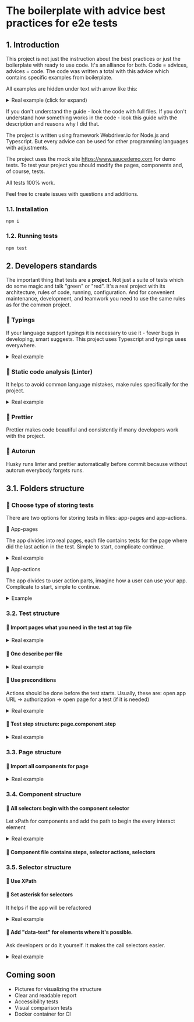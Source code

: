 # The boilerplate with advice best practices for e2e tests

## 1. Introduction

This project is not just the instruction about the best practices or just the boilerplate with ready to use code.
It's an alliance for both.
Code = advices, advices = code.
The code was written a total with this advice which contains specific examples from boilerplate.

All examples are hidden under text with arrow like this:

 <details>
 <summary>Real example (click for expand)</summary>

---

```
example of the code
```

Explanation if necessary

[Link to the real place in the file with this code]()

---

 </details>

If you don't understand the guide - look the code with full files.
If you don't understand how something works in the code - look this guide with the description and reasons why I did that.

The project is written using framework Webdriver.io for Node.js and Typescript.
But every advice can be used for other programming languages with adjustments.

The project uses the mock site https://www.saucedemo.com for demo tests.
To test your project you should modify the pages, components and, of course, tests.

All tests 100% work.

Feel free to create issues with questions and additions.

### 1.1. Installation

```
npm i
```

### 1.2. Running tests

```
npm test
```

## 2. Developers standards

The important thing that tests are a **project**. Not just a suite of tests which do some magic and talk "green" or "red". It's a real project with its architecture, rules of code, running, configuration. And for convenient maintenance, development, and teamwork you need to use the same rules as for the common project.

### 🧩 Typings

If your language support typings it is necessary to use it - fewer bugs in developing, smart suggests. This project uses Typescript and typings uses everywhere.

 <details>
 <summary>Real example</summary>

---

```typescript
getButton(productName: string): string {
 const productIndex = this.getProductIndex(productName);
 return this.productButtons()[productIndex].getText();
}
```

Function getButton() can take an only string and return only strings.

[pages/components/list.page.ts](pages/components/list.page.ts#L34)

---

 </details>

### 🧩 Static code analysis (Linter)

It helps to avoid common language mistakes, make rules specifically for the project.

 <details>
 <summary>Real example</summary>

---

```json
 "mocha-avoid-only": true
```

The rule does not allow us to commit to the repository .only (). Because only tests with .only () will be run. And we want to run all.

[tslint.json](tslint.json#L13)

---

 </details>

### 🧩 Prettier

Prettier makes code beautiful and consistently if many developers work with the project.

### 🧩 Autorun

Husky runs linter and prettier automatically before commit because without autorun everybody forgets runs.

<!-- Test suite -> tests -> pages -> components -> steps -> selector actions -> selectors -->

## 3.1. Folders structure

### 🧩 Choose type of storing tests

There are two options for storing tests in files: app-pages and app-actions.

🔘 App-pages

The app divides into real pages, each file contains tests for the page where did the last action in the test. Simple to start, complicate continue.

<details>
<summary>Real example</summary>

---

```
.
├── ...
├── specs # Test files
│ ├── index.spec # Tests for index page
│ ├── products.spec # Tests for product page
│ └── cart.spec # Tests for cart page
└── ...
```

---

</details>

🔘 App-actions

The app divides to user action parts, imagine how a user can use your app. Complicate to start, simple to continue.

<details>
<summary>Example</summary>

---

```
.
├── ...
├── specs # Test files
│ ├── download.spec # Tests for downloads files
│ ├── crud-goods.spec # Create-Read-Update-Delete for item
│ └── purchase-cancel.spec # Cancelation actions
└── ...
```

---

</details>

### 3.2. Test structure

#### 🧩 Import pages what you need in the test at top file

<details>
<summary>Real example</summary>

---

```typescript
import index from '@pages/index.page';
import products from '@pages/products.page';
```

[specs/products.spec.ts](specs/products.spec.ts#L7)

---

</details>

#### 🧩 One describe per file

<details>
<summary>Real example</summary>

---

```typescript
describe('Products page', () => {
 // tests
}
```

[specs/products.spec.ts](specs/products.spec.ts#L12)

---

</details>

#### 🧩 Use preconditions

Actions should be done before the test starts. Usually, these are: open app URL -> authorization -> open page for a test (if it is needed)

<details>
<summary>Real example</summary>

---

```typescript
before('Open index page', () => {
  browser.url('');
  index.loginForm().authStandardUser();
});
```

[specs/products.spec.ts](specs/products.spec.ts#L13)

---

</details>

#### 🧩 Test step structure: page.component.step

<details>
<summary>Real example</summary>

---

```typescript
index.loginForm().authStandardUser();
```

page is "index"
component is "loginForm"
step is "authStandardUser"

[specs/products.spec.ts](specs/products.spec.ts#L15)

```typescript
products.list().addToCart(productName);
```

page is "products"
component is "list"
step is "addToCart"

[specs/products.spec.ts](specs/products.spec.ts#L19)

---

</details>

### 3.3. Page structure

#### 🧩 Import all components for page

<details>
<summary>Real example</summary>

---

```typescript
import list from '@components/list.page';
```

[pages/products.page.ts](pages/products.page.ts#L1)

---

</details>

### 3.4. Component structure

#### 🧩 All selectors begin with the component selector

Let xPath for components and add the path to begin the every interact element

<details>
<summary>Real example</summary>

---

```typescript
private list = () => $('//*[@class="inventory_list"]');

private productNames = () => this.list().$$(`//*[@class="inventory_item_name"]`);
private productButtons = () => this.list().$$(`//*[contains(@class,"btn_inventory")]`);
```

[pages/components/list.page.ts](pages/components/list.page.ts#L6)

---

</details>

#### 🧩 Component file contains steps, selector actions, selectors

### 3.5. Selector structure

#### 🧩 Use XPath

#### 🧩 Set asterisk for selectors

It helps if the app will be refactored

<details>
<summary>Real example</summary>

---

```typescript
private list = () => $('//*[@class="inventory_list"]');
```

[pages/components/list.page.ts](pages/components/list.page.ts#L6)

---

</details>

#### 🧩 Add "data-test" for elements where it's possible.

Ask developers or do it yourself. It makes the call selectors easier.

<details>
<summary>Real example</summary>

---

```html
<!-- element on page -->
<input type="text" class="form_input" data-test="username" id="user-name" placeholder="Username" value="" />
```

```typescript
// selector
private username = () => $('//*[@data-test="username"]');
```

[pages/components/login-form.page.ts](pages/components/login-form.page.ts#L6)

---

</details>

## Coming soon

- Pictures for visualizing the structure
- Clear and readable report
- Accessibility tests
- Visual comparison tests
- Docker container for CI
